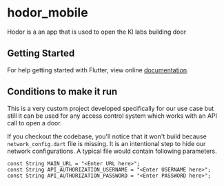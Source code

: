 # hodor_mobile

Hodor is a an app that is used to open the KI labs building door

## Getting Started

For help getting started with Flutter, view online
[documentation](https://flutter.io/).


## Conditions to make it run

This is a very custom project developed specifically for our use case but still it can be used 
for any access control system which works with an API call to open a door.   

If you checkout the codebase, you'll notice that it won't build because `network_config.dart` 
file is missing. It is an intentional step to hide our network configurations. A typical file would
contain following parameters.  

```
const String MAIN_URL = "<Enter URL here>";
const String API_AUTHORIZATION_USERNAME = "<Enter USERNAME here>";
const String API_AUTHORIZATION_PASSWORD = "<Enter PASSWORD here>";
```
